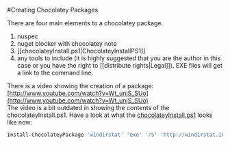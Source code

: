 #Creating Chocolatey Packages

There are four main elements to a chocolatey package.  
  
1. nuspec
1. nuget blocker with chocolatey note
1. [[chocolateyInstall.ps1|ChocolateyInstallPS1]]
1. any tools to include (it is highly suggested that you are the author in this case or you have the right to [[distribute rights|Legal]]). EXE files will get a link to the command line.
  
There is a video showing the creation of a package: [http://www.youtube.com/watch?v=Wt_unjS_SUo](http://www.youtube.com/watch?v=Wt_unjS_SUo)  
The video is a bit outdated in showing the contents of the chocolateyInstall.ps1. Have a look at what the [chocolateyInstall.ps1](https://github.com/ferventcoder/nugetpackages/blob/master/windirstat/tools/chocolateyInstall.ps1) looks like now:

```powershell
Install-ChocolateyPackage 'windirstat' 'exe' '/S' 'http://windirstat.info/wds_current_setup.exe'
```